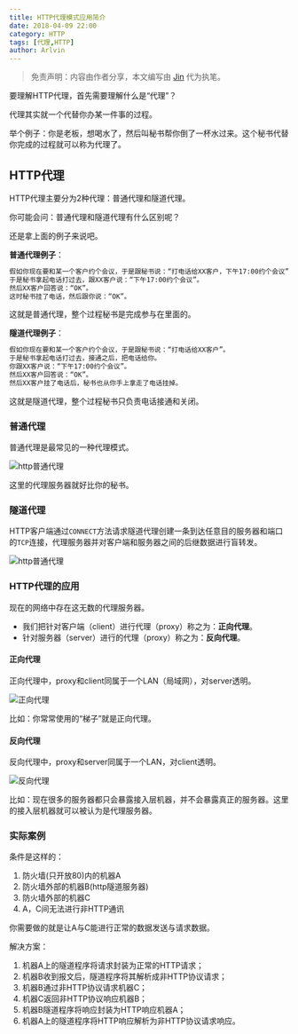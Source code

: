 ```yaml
---
title: HTTP代理模式应用简介
date: 2018-04-09 22:00
category: HTTP
tags: [代理,HTTP]
author: Arlvin
---
```


> 免责声明：内容由作者分享，本文编写由 [Jin](/author/Jin) 代为执笔。

要理解HTTP代理，首先需要理解什么是“代理”？

代理其实就一个代替你办某一件事的过程。

举个例子：你是老板，想喝水了，然后叫秘书帮你倒了一杯水过来。这个秘书代替你完成的过程就可以称为代理了。

<!-- more -->

## HTTP代理
HTTP代理主要分为2种代理：普通代理和隧道代理。

你可能会问：普通代理和隧道代理有什么区别呢？

还是拿上面的例子来说吧。

**普通代理例子**：

```txt
假如你现在要和某一个客户约个会议，于是跟秘书说：“打电话给XX客户，下午17:00约个会议”。
于是秘书拿起电话打过去，跟XX客户说：“下午17:00约个会议”。
然后XX客户回答说：“OK”。
这时秘书挂了电话，然后跟你说：“OK”。
```

这就是普通代理，整个过程秘书是完成参与在里面的。

**隧道代理例子**：

```txt
假如你现在要和某一个客户约个会议，于是跟秘书说：“打电话给XX客户”。
于是秘书拿起电话打过去，接通之后，把电话给你。
你跟XX客户说：“下午17:00约个会议”。
然后XX客户回答说：“OK”。
然后XX客户挂了电话后，秘书也从你手上拿走了电话挂掉。
```

这就是隧道代理，整个过程秘书只负责电话接通和关闭。

### 普通代理
普通代理是最常见的一种代理模式。

![http普通代理](/images/2018-04-09-http-proxy/01.png)

这里的代理服务器就好比你的秘书。

### 隧道代理
HTTP客户端通过`CONNECT`方法请求隧道代理创建一条到达任意目的服务器和端口的`TCP`连接，代理服务器并对客户端和服务器之间的后继数据进行盲转发。

![http普通代理](/images/2018-04-09-http-proxy/03.png)

### HTTP代理的应用
现在的网络中存在这无数的代理服务器。

* 我们把针对客户端（client）进行代理（proxy）称之为：**正向代理**。
* 针对服务器（server）进行的代理（proxy）称之为：**反向代理**。

#### 正向代理
正向代理中，proxy和client同属于一个LAN（局域网），对server透明。

![正向代理](/images/2018-04-09-http-proxy/02.png)

比如：你常常使用的“梯子”就是正向代理。

#### 反向代理
反向代理中，proxy和server同属于一个LAN，对client透明。

![反向代理](/images/2018-04-09-http-proxy/04.png)

比如：现在很多的服务器都只会暴露接入层机器，并不会暴露真正的服务器。这里的接入层机器就可以被认为是代理服务器。


### 实际案例

条件是这样的：

1. 防火墙(只开放80)内的机器A
2. 防火墙外部的机器B(http隧道服务器)
3. 防火墙外部的机器C 
4. A，C间无法进行非HTTP通讯

你需要做的就是让A与C能进行正常的数据发送与请求数据。

解决方案：

1. 机器A上的隧道程序将请求封装为正常的HTTP请求；
2. 机器B收到报文后，隧道程序将其解析成非HTTP协议请求；
3. 机器B通过非HTTP协议请求机器C；
4. 机器C返回非HTTP协议响应机器B；
5. 机器B隧道程序将响应封装为HTTP响应机器A；
6. 机器A上的隧道程序将HTTP响应解析为非HTTP协议请求响应。
